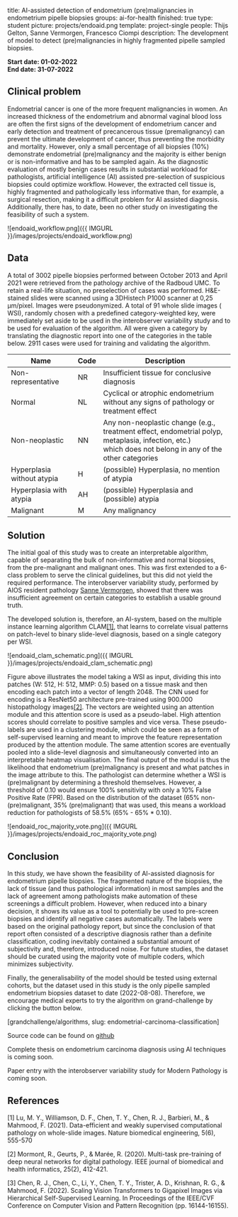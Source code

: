 title: AI-assisted detection of endometrium (pre)malignancies in endometrium pipelle biopsies 
groups: ai-for-health
finished: true 
type: student 
picture: projects/endoaid.png 
template: project-single 
people: Thijs Gelton, Sanne Vermorgen, Francesco Ciompi 
description: The development of model to detect (pre)malignancies in highly fragmented pipelle sampled biopsies.

<style>
    div.container>p, div.container>ol, div.container>ul, div.page-content>p, div.page-content>ol, div.page-content>ul, div.col-md-12.news-item>p {
        padding-right: 0 !important;
    }
    .col-md-4 {
        padding: 0 !important;
    }
    img {
        display: block;
        margin: auto;
    }
</style>

**Start date: 01-02-2022** <br>
**End date: 31-07-2022**

## Clinical problem

Endometrial cancer is one of the more frequent malignancies in women. An increased thickness of the endometrium and
abnormal vaginal blood loss are often the first signs of the development of endometrium cancer and early detection and
treatment of precancerous tissue (premalignancy) can prevent the ultimate development of cancer, thus preventing the
morbidity and mortality. However, only a small percentage of all biopsies (10%) demonstrate endometrial (pre)malignancy
and the majority is either benign or is non-informative and has to be sampled again. As the diagnostic evaluation of
mostly benign cases results in substantial workload for pathologists, artificial intelligence (AI) assisted
pre-selection of suspicious biopsies could optimize workflow. However, the extracted cell tissue is, highly fragmented
and pathologically less informative than, for example, a surgical resection, making it a difficult problem for AI
assisted diagnosis. Additionally, there has, to date, been no other study on investigating the feasibility of such a
system.

![endoaid_workflow.png]({{ IMGURL }}/images/projects/endoaid_workflow.png)

## Data

A total of 3002 pipelle biopsies performed between October 2013 and April 2021 were retrieved from the pathology archive
of the Radboud UMC. To retain a real-life situation, no preselection of cases was performed. H&E-stained slides were
scanned using a 3DHistech P1000 scanner at 0,25 µm/pixel. Images were pseudonymized. A total of 91 whole slide images (
WSI), randomly chosen with a predefined category-weighted key, were immediately set aside to be used in the
interobserver variability study and to be used for evaluation of the algorithm. All were given a category by translating
the diagnostic report into one of the categories in the table below. 2911 cases were used for training and validating
the algorithm.

| Name                       | Code | Description                                                                                                                                                   |
|----------------------------|------|---------------------------------------------------------------------------------------------------------------------------------------------------------------|
| Non-representative         | NR   | Insufficient tissue for conclusive diagnosis                                                                                                                  |
| Normal                     | NL   | Cyclical or atrophic endometrium without any signs of pathology or treatment effect                                                                           |
| Non-neoplastic             | NN   | Any non-neoplastic change (e.g., treatment effect, endometrial polyp, metaplasia, infection, etc.) </br> which does not belong in any of the other categories |
| Hyperplasia without atypia | H    | (possible) Hyperplasia, no mention of atypia                                                                                                                  |
| Hyperplasia with atypia    | AH   | (possible) Hyperplasia and (possible) atypia                                                                                                                  |
| Malignant                  | M    | Any malignancy                                                                                                                                                |

## Solution

The initial goal of this study was to create an interpretable algorithm, capable of separating the bulk of
non-informative and normal biopsies, from the pre-malignant and malignant ones. This was first extended to a 6-class
problem to serve the clinical guidelines, but this did not yield the required performance. The interobserver variability
study, performed by AIOS resident
pathology <a href="https://www.computationalpathologygroup.eu/members/sanne-vermorgen/">Sanne Vermorgen</a>, showed that
there was insufficient agreement on certain categories to establish a usable ground truth.

The developed solution is, therefore, an AI-system, based on the multiple instance learning algorithm CLAM[[1]](#1),
that learns to correlate visual patterns on patch-level to binary slide-level diagnosis, based on a single category per
WSI.

![endoaid_clam_schematic.png]({{ IMGURL }}/images/projects/endoaid_clam_schematic.png)

Figure above illustrates the model taking a WSI as input, dividing this into patches (W: 512, H: 512, MMP: 0.5) based on
a tissue mask and then encoding each patch into a vector of length 2048. The CNN used for encoding is a ResNet50
architecture pre-trained using 900.000 histopathology images[[2]](#2). The vectors are weighted using an attention
module and this attention score is used as a pseudo-label. High attention scores should correlate to positive samples
and vice versa. These pseudo-labels are used in a clustering module, which could be seen as a form of self-supervised
learning and meant to improve the feature representation produced by the attention module. The same attention scores are
eventually pooled into a slide-level diagnosis and simultaneously converted into an interpretable heatmap visualisation.
The final output of the modul is thus the likelihood that endometrium (pre)malignancy is present and what patches in the
image attribute to this. The pathologist can determine whether a WSI is (pre)malignant by determining a threshold
themselves. However, a threshold of 0.10 would ensure 100% sensitivity with only a 10% False Positive Rate (FPR). Based
on the distribution of the dataset (65% non-(pre)malignant, 35% (pre)malignant) that was used, this means a workload
reduction for pathologists of 58.5% (65% - 65% * 0.10).

![endoaid_roc_majority_vote.png]({{ IMGURL }}/images/projects/endoaid_roc_majority_vote.png)

## Conclusion

In this study, we have shown the feasibility of AI-assisted diagnosis for endometrium pipelle biopsies. The fragmented
nature of the biopsies, the lack of tissue (and thus pathological information) in most samples and the lack of agreement
among pathologists make automation of these screenings a difficult problem. However, when reduced into a binary
decision, it shows its value as a tool to potentially be used to pre-screen biopsies and identify all negative cases
automatically. The labels were based on the original pathology report, but since the conclusion of that report often 
consisted of a descriptive diagnosis rather than a definite classification, coding inevitably contained a substantial
amount of subjectivity and, therefore, introduced noise. For future studies, the dataset should be curated using the
majority vote of multiple coders, which minimizes subjectivity.

Finally, the generalisability of the model should be tested using external cohorts, but the dataset used in this study
is the only pipelle sampled endometrium biopsies dataset to date (2022-08-08). Therefore, we encourage medical experts
to try the algorithm on grand-challenge by clicking the button below.

[grandchallenge/algorithms, slug: endometrial-carcinoma-classification]

Source code can be found on [github](https://github.com/diagnijmegen/pathology-endoaid)

Complete thesis on endometrium carcinoma diagnosis using AI techniques is coming soon. <!-- can be
found [here](https://) -->

Paper entry with the interobserver variability study for Modern Pathology is coming
soon. <!-- can be found [here](https://) -->

## References

<a id="#1">[1]</a> Lu, M. Y., Williamson, D. F., Chen, T. Y., Chen, R. J., Barbieri, M., & Mahmood, F. (2021).
Data-efficient and weakly supervised computational pathology on whole-slide images. Nature biomedical engineering, 5(6),
555-570

<a id="#2">[2]</a> Mormont, R., Geurts, P., & Marée, R. (2020). Multi-task pre-training of deep neural networks for
digital pathology. IEEE journal of biomedical and health informatics, 25(2), 412-421.

<a id="#3">[3]</a> Chen, R. J., Chen, C., Li, Y., Chen, T. Y., Trister, A. D., Krishnan, R. G., & Mahmood, F. (2022).
Scaling Vision Transformers to Gigapixel Images via Hierarchical Self-Supervised Learning. In Proceedings of the
IEEE/CVF Conference on Computer Vision and Pattern Recognition (pp. 16144-16155).
